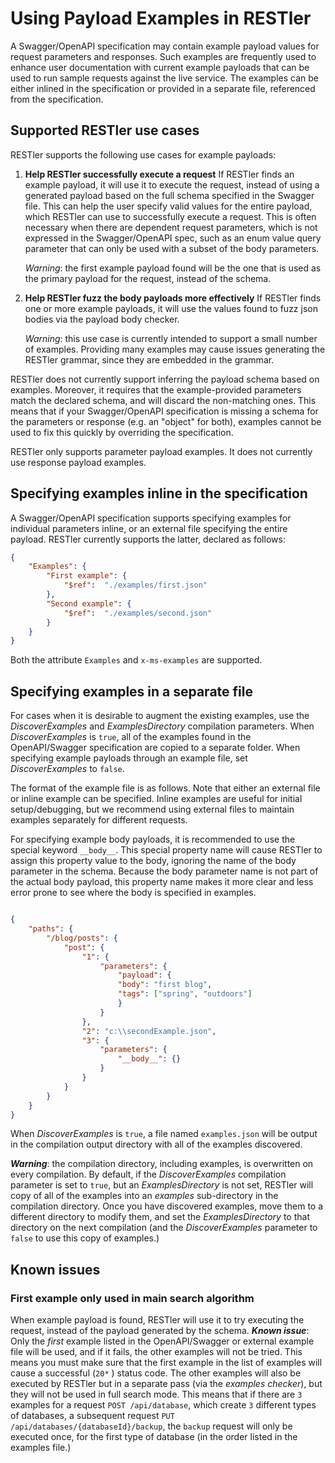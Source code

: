 # Using Payload Examples in RESTler

A Swagger/OpenAPI specification may contain example payload values for
request parameters and responses.  Such examples are frequently used
to enhance user documentation with current example payloads that can
be used to run sample requests against the live service.  The examples can be either inlined
in the specification or provided in a separate file, referenced from
the specification.

## Supported RESTler use cases

RESTler supports the following use cases for example payloads:

1. **Help RESTler successfully execute a request** If RESTler finds an example payload, it will use it to execute the request, instead of using a generated payload based on the full schema specified in the Swagger file.   This can help the user specify valid values for the entire payload, which RESTler can use to successfully execute a request.  This is often necessary when there are dependent request parameters, which is not expressed in the Swagger/OpenAPI spec, such as an enum value query parameter that can only be used with a subset of the body parameters.

   *Warning*: the first example payload found will be the one that is used as the primary payload for the request, instead of the schema.

2. **Help RESTler fuzz the body payloads more effectively**  If RESTler finds one or more example payloads, it will use the values found to fuzz json bodies via the payload body checker.

   *Warning*: this use case is currently intended to support a small number of examples.  Providing many examples may cause issues generating the RESTler grammar, since they are embedded in the grammar.

RESTler does not currently support inferring the payload schema based on examples.  Moreover, it requires that the example-provided parameters match the declared schema, and will discard the non-matching ones.  This means that if your Swagger/OpenAPI specification is missing a schema for the parameters or response (e.g. an "object" for both), examples cannot be used to fix this quickly by overriding the specification.

RESTler only supports parameter payload examples.  It does not currently use response payload examples.

## Specifying examples inline in the specification

A Swagger/OpenAPI specification supports specifying examples for individual parameters inline, or an external file specifying the entire payload.  RESTler currently supports the latter, declared as follows:

``` json
{
    "Examples": {
        "First example": {
            "$ref":  "./examples/first.json"
        },
        "Second example": {
            "$ref":  "./examples/second.json"
        }
    }
}
```

Both the attribute ```Examples``` and ```x-ms-examples``` are supported.

## Specifying examples in a separate file
For cases when  it is desirable to augment the existing examples, use the *DiscoverExamples* and *ExamplesDirectory* compilation parameters.  When *DiscoverExamples* is ```true```, all of the examples found in the OpenAPI/Swagger specification are copied to a separate folder.
When specifying example payloads through an example file, set *DiscoverExamples* to ```false```.

The format of the example file is as follows.  Note that either an external file or inline example can be specified.  Inline examples are useful for initial setup/debugging, but we recommend using external files to maintain examples separately for different requests.

For specifying example body payloads, it is recommended to use the special keyword ```__body__```.
This special property name will cause RESTler to assign this property value to the body,
ignoring the name of the body parameter in the schema.  Because the body parameter name
is not part of the actual body payload, this property name makes it more clear and less error prone
to see where the body is specified in examples.

```json

{
    "paths": {
        "/blog/posts": {
            "post": {
                "1": {
                    "parameters": {
                        "payload": {
                        "body": "first blog",
                        "tags": ["spring", "outdoors"]
                        }
                    }
                },
                "2": "c:\\secondExample.json",
                "3": {
                    "parameters": {
                        "__body__": {}
                    }
                }
            }
        }
    }
}

```

When *DiscoverExamples* is ```true```, a file named ```examples.json``` will be output in the compilation output directory with all of the examples discovered.

***Warning***: the compilation directory, including examples, is overwritten on every compilation.  By default, if the *DiscoverExamples* compilation parameter is set to ```true```, but an *ExamplesDirectory* is not set, RESTler will copy of all of the examples into an *examples* sub-directory in the compilation directory.  Once you have discovered examples, move them to a different directory to modify them, and set the *ExamplesDirectory* to that directory on the next compilation (and the *DiscoverExamples* parameter to ```false``` to use this copy of examples.)

## Known issues

### First example only used in main search algorithm

When example payload is found, RESTler will use it to try executing the request, instead of the payload generated by the schema.  ***Known issue***:  Only the *first* example listed in the OpenAPI/Swagger or external example file will be used, and if it fails, the other examples will not be tried.   This means you must make sure that the first example in the list of examples will cause a successful (```20*``` ) status code.  The other examples will also be executed by RESTler but in a separate pass (via the *examples checker*), but they will not be used in full search mode.  This means that if there are ```3``` examples for a request ```POST /api/database```, which create ```3``` different types of databases, a subsequent request ```PUT /api/databases/{databaseId}/backup```, the ```backup``` request will only be executed once, for the first type of database (in the order listed in the examples file.)
